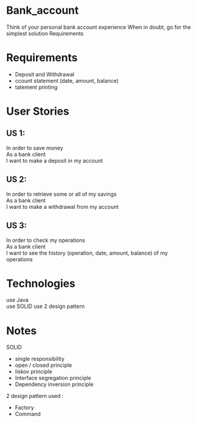 # Bank_account
Think of your personal bank account experience When in doubt, go for the simplest solution Requirements

# Requirements
* Deposit and Withdrawal
* ccount statement (date, amount, balance)
* tatement printing




# User Stories

## US 1:

In order to save money  
As a bank client  
I want to make a deposit in my account  

 
## US 2:

In order to retrieve some or all of my savings  
As a bank client  
I want to make a withdrawal from my account  

 
## US 3:

In order to check my operations  
As a bank client  
I want to see the history (operation, date, amount, balance) of my operations  

# Technologies 
use Java  
use SOLID
use 2 design pattern


# Notes

SOLID    
* single responsibility
* open / closed principle
* liskov principle 
* Interface segregation principle
* Dependency inversion principle  

2 design pattern used :  
* Factory
* Command

